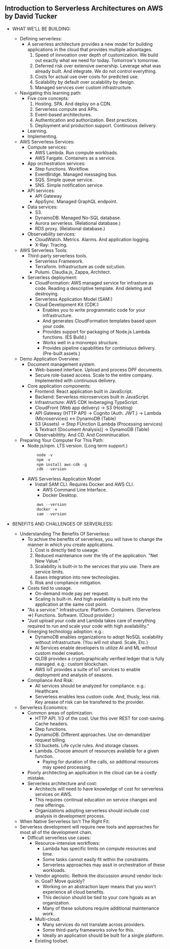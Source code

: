 ## Introduction to Serverless Architectures on AWS by David Tucker

- WHAT WE'LL BE BUILDING:
    - Defining serverless:
        - A serverless architecture provides a new model for building applications in the cloud that provides multiple advantages.
            1. Speed of innvoation over depth of customization. We build out exactly what we need for today. Tomorrow's tomorrow.
            2. Deferred risk over extensive ownership. Leverage what was already built. And integrate. We do not control everything.
            3. Costs for actual use over costs for predicted use.
            4. Scalability by default over scalability by design.
            5. Managed services over custom infrastructure.
    - Navigating this learning path:
        - Five core concepts:
            1. Hosting. SPA. And deploy on a CDN.
            2. Serverless compute and APIs.
            3. Event-based architectures.
            4. Authentication and authorization. Best prwctices.
            5. Deployment and production support. Continuous delivery.
        - Learning.
        - Implementing.
    - AWS Serverless Services:
        - Compute services:
            - AWS Lambda. Run compute workloads.
            - AWS Fargate. Containers as a service.
        - App orchestration services:
            - Step functions. Workflow.
            - EventBridge. Managed messaging bus.
            - SQS. Simple queue service.
            - SNS. Simple notification service.
        - API services:
            - API Gateway
            - AppSync. Managed GraphQL endpoint.
        - Data services:
            - S3.
            - DynamoDB. Managed No-SQL database.
            - Aurora serverless. (Relational database.)
            - RDS proxy. (Relational database.)
        - Observability services:
            - CloudWatch. Metrics. Alarms. And application logging.
            - X-Ray: Tracing.
    - AWS Serverless Tools:
        - Third-party serverless tools. 
            - Serverless Framework.
            - Terraform. Infrastructure as code sol;ution.
            - Pulumi. Claudia.js, Zappa, Architect.
        - Serverless deployment:
            - CloudFormation: AWS managed service for infrasture as code. Reading a descriptive template. And deleting and destroying.
            - Serverless Application Model (SAM:)
            - Cloud Development Kit (CDK:) 
                - Enables you to write programmatic code for your infrastructure.
                - And generates CloudFormation templates based upon your code.
                - Provides support for packaging of Node.js Lambda functions. (ES Build.)
                - Works well in a monorepo structure.
                - Provides pipeline capabilities for continiuous delivery. (Pre-built assets.)
    - Demo Application Overview:
        - Document management system. 
            - Web-baseed interface. Upload and process DPF documents. 
            - Secure role-based access. Scale to the entire company. Implemented with continuous delivery.
        - Core application components:
            - Frontend: React application built in JavaScript.
            - Backend: Serverless microservices built in JavaScript.
            - Infrastructure: AWS CDK levberaging TypeScript.
            - CloudFront (Web app delivery) -> S3 (Hosting) 
            - API Gateway (HTTP API) -> Cognito (Auth. JWT.) -> Lambda (Microservices) <-> DynamoDB (Table)
            - S3 (Assets) -> Step FUnction [Lambda (Processing services) & Textract (Document Analysis)] -> DynamoDB (Table)
            - Observabilitity. And CD. And Comminucation.
    - Preparing Your Computer For This Path:
        - Node.js/npm. LTS version. (Long term support.)
            ```javascript
                node -v
                npm -v
                npm install aws-cdk -g
                cdk --version
            ```
        - AWS Serverless Application Model
            - Install SAM CLI. Requires Docker and AWS CLI.
                - AWS Command Line Interface.
                - Docker Desktop.
            ```javascript
                aws --version
                docker -v
                sam --version
            ```

- BENEFITS AND CHALLENGES OF SERVERLESS:
    - Understanding The Benefits Of Serverless:
        - To achive the benefits of serverless, you will have to change the manner in which you create applications.
            1. Cost is directly tied to useage.
            2. Reduced maintenance over the life of the application. "Net New Value."
            3. Scalability is built-in to the services that you use. There are service limits.
            4. Eases integration into new technologies.
            5. Risk and compliance mitigation.
        - Costs tied to useage. 
            - On-demand mode pay per request.
            - Scaling is built-in. And high availability is built into the application at the same cost point.
        - "As a service:" Infrastructure. Platform. Containers. (Serverless =>) Functions. Software. (Cloud provider.)
        - "Just upload your code and Lambda takes care of everything required to run and scale your code with high availability."
        - Emerging technology adoption: e.g.:
            - DynamoDB enables organizations to adopt NoSQL scalability without infrastructure. (You will not shard. Scale, Etc.)
            - AI Services enable developers to utilize AI and ML without custom model creation.
            - QLDB provides a cryptographically verified ledger that is fully managed. e.g.: custom blockchain.
            - AWS IoT provides a suite of IoT services to enable deployment and analysis of seasons.
        - Compliance And Risk:
            - All services should be analyzed for compliance. e.g.: Healthcare.
            - Serverless enables less custom code. And, thusly, less risk. Key arease of risk can be transfered to the provider.
    - Serverless Economics:
        - Common areas of optimization. 
            - HTTP API. 1/3 of the cost. Use this over REST for cost-saving. Cache headers.
            - Step functions.
            - DynamoDB. Different approaches. Use on-demand/per request billing.
            - S3 buckets. Life cycle rules. And storage classes.
            - Lambda. Choose amount of resources available for a given function. 
                - Paying for duration of the calls, so additional resources may speed processing.
        - Poorly architecting an application in the cloud can be a costly mistake.
        - Serverless architecture and cost:
            - Architects will need to have knowledge of cost for serverless services on AWS.
            - This requires continual education on service changes and new offerings.
            - Organizations adopting serverless should include cost analysis in development process.
    - When Native Serverless Isn't The Right Fit:
    - Serverless development will require new tools and approaches for most all of the development chain.
        - Difficult serverless use cases:
            - Resource-intensive workflows:
                - Lambda has specific limits on compute resources and time.
                - Some tasks cannot easily fit within the constraints.
                - Serverless approaches may assit in orchestration of these workloads.
            - Vendor agnostic. Rethink the discussion around vendor lock-in. Goal? Move quickly?
                - Working on an abstraction layer means that you won't experience all cloud benefits.
                - This decision should be tied to your core hgoals as an organization.
                - Many of these solutions require additional maintenance work.
            - Multi-cloud.
                - Many services do not translate across providers.
                - Some third-party frameworks solve for this.
                - Ideally an application should be built for a single platform.
            - Existing toolset.
